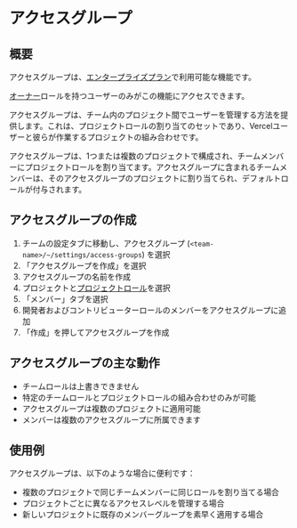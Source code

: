 # アクセスグループ

## 概要

アクセスグループは、[エンタープライズプラン](/docs/plans/enterprise)で利用可能な機能です。

[オーナー](/docs/rbac/access-roles#owner-role)ロールを持つユーザーのみがこの機能にアクセスできます。

アクセスグループは、チーム内のプロジェクト間でユーザーを管理する方法を提供します。これは、プロジェクトロールの割り当てのセットであり、Vercelユーザーと彼らが作業するプロジェクトの組み合わせです。

アクセスグループは、1つまたは複数のプロジェクトで構成され、チームメンバーにプロジェクトロールを割り当てます。アクセスグループに含まれるチームメンバーは、そのアクセスグループのプロジェクトに割り当てられ、デフォルトロールが付与されます。

## アクセスグループの作成

1. チームの設定タブに移動し、アクセスグループ (`<team-name>/~/settings/access-groups`) を選択
2. 「アクセスグループを作成」を選択
3. アクセスグループの名前を作成
4. プロジェクトと[プロジェクトロール](/docs/rbac/access-roles/project-level-roles)を選択
5. 「メンバー」タブを選択
6. 開発者およびコントリビューターロールのメンバーをアクセスグループに追加
7. 「作成」を押してアクセスグループを作成

## アクセスグループの主な動作

- チームロールは上書きできません
- 特定のチームロールとプロジェクトロールの組み合わせのみが可能
- アクセスグループは複数のプロジェクトに適用可能
- メンバーは複数のアクセスグループに所属できます

## 使用例

アクセスグループは、以下のような場合に便利です：

- 複数のプロジェクトで同じチームメンバーに同じロールを割り当てる場合
- プロジェクトごとに異なるアクセスレベルを管理する場合
- 新しいプロジェクトに既存のメンバーグループを素早く適用する場合
